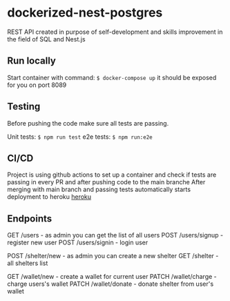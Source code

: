 
# dockerized-nest-postgres

REST API created in purpose of self-development and skills improvement in the field of SQL and Nest.js

## Run locally
Start container with command: ```$ docker-compose up```
it should be exposed for you on port 8089

## Testing
Before pushing the code make sure all tests are passing.

Unit tests: ```$ npm run test```
e2e tests: ```$ npm run:e2e```

## CI/CD
Project is using github actions to set up a container and check if tests are passing in every PR and after pushing code to the main branche
After merging with main branch and passing tests automatically starts deployment to heroku
[heroku](https://donate-shelter-nestjs.herokuapp.com/)

## Endpoints
GET /users - as admin you can get the list of all users
POST /users/signup - register new user
POST /users/signin - login user

POST /shelter/new - as admin you can create a new shelter
GET /shelter - all shelters list

GET /wallet/new - create a wallet for current user
PATCH /wallet/charge - charge users's wallet
PATCH /wallet/donate - donate shelter from user's wallet

    
